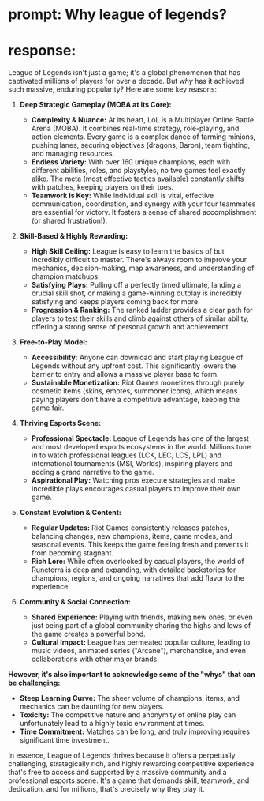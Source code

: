 # prompt: Why league of legends?
# response:

League of Legends isn't just a game; it's a global phenomenon that has captivated millions of players for over a decade. But *why* has it achieved such massive, enduring popularity? Here are some key reasons:

1.  **Deep Strategic Gameplay (MOBA at its Core):**
    *   **Complexity & Nuance:** At its heart, LoL is a Multiplayer Online Battle Arena (MOBA). It combines real-time strategy, role-playing, and action elements. Every game is a complex dance of farming minions, pushing lanes, securing objectives (dragons, Baron), team fighting, and managing resources.
    *   **Endless Variety:** With over 160 unique champions, each with different abilities, roles, and playstyles, no two games feel exactly alike. The meta (most effective tactics available) constantly shifts with patches, keeping players on their toes.
    *   **Teamwork is Key:** While individual skill is vital, effective communication, coordination, and synergy with your four teammates are essential for victory. It fosters a sense of shared accomplishment (or shared frustration!).

2.  **Skill-Based & Highly Rewarding:**
    *   **High Skill Ceiling:** League is easy to learn the basics of but incredibly difficult to master. There's always room to improve your mechanics, decision-making, map awareness, and understanding of champion matchups.
    *   **Satisfying Plays:** Pulling off a perfectly timed ultimate, landing a crucial skill shot, or making a game-winning outplay is incredibly satisfying and keeps players coming back for more.
    *   **Progression & Ranking:** The ranked ladder provides a clear path for players to test their skills and climb against others of similar ability, offering a strong sense of personal growth and achievement.

3.  **Free-to-Play Model:**
    *   **Accessibility:** Anyone can download and start playing League of Legends without any upfront cost. This significantly lowers the barrier to entry and allows a massive player base to form.
    *   **Sustainable Monetization:** Riot Games monetizes through purely cosmetic items (skins, emotes, summoner icons), which means paying players don't have a competitive advantage, keeping the game fair.

4.  **Thriving Esports Scene:**
    *   **Professional Spectacle:** League of Legends has one of the largest and most developed esports ecosystems in the world. Millions tune in to watch professional leagues (LCK, LEC, LCS, LPL) and international tournaments (MSI, Worlds), inspiring players and adding a grand narrative to the game.
    *   **Aspirational Play:** Watching pros execute strategies and make incredible plays encourages casual players to improve their own game.

5.  **Constant Evolution & Content:**
    *   **Regular Updates:** Riot Games consistently releases patches, balancing changes, new champions, items, game modes, and seasonal events. This keeps the game feeling fresh and prevents it from becoming stagnant.
    *   **Rich Lore:** While often overlooked by casual players, the world of Runeterra is deep and expanding, with detailed backstories for champions, regions, and ongoing narratives that add flavor to the experience.

6.  **Community & Social Connection:**
    *   **Shared Experience:** Playing with friends, making new ones, or even just being part of a global community sharing the highs and lows of the game creates a powerful bond.
    *   **Cultural Impact:** League has permeated popular culture, leading to music videos, animated series ("Arcane"), merchandise, and even collaborations with other major brands.

**However, it's also important to acknowledge some of the "whys" that can be challenging:**

*   **Steep Learning Curve:** The sheer volume of champions, items, and mechanics can be daunting for new players.
*   **Toxicity:** The competitive nature and anonymity of online play can unfortunately lead to a highly toxic environment at times.
*   **Time Commitment:** Matches can be long, and truly improving requires significant time investment.

In essence, League of Legends thrives because it offers a perpetually challenging, strategically rich, and highly rewarding competitive experience that's free to access and supported by a massive community and a professional esports scene. It's a game that demands skill, teamwork, and dedication, and for millions, that's precisely why they play it.